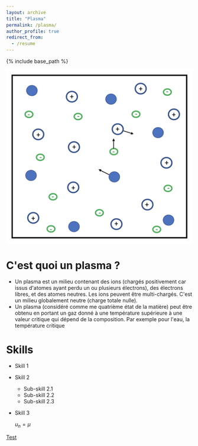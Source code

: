 ```yaml
---
layout: archive
title: "Plasma"
permalink: /plasma/
author_profile: true
redirect_from:
  - /resume
---
```


{% include base_path %}


![](/images/pla.png)


C'est quoi un plasma ?
======
* Un plasma est un milieu contenant des ions (chargés positivement car issus d'atomes ayant perdu un ou plusieurs électrons), des
électrons libres, et des atomes neutres. Les ions peuvent être multi-chargés. C'est un milieu globalement neutre (charge totale nulle).
* Un plasma (considéré comme me quatrième état de la matière) peut être obtenu en portant un gaz donné à une température supérieure à une valeur critique qui
dépend de la composition. Par exemple pour l'eau, la température critique 



 
Skills
======
* Skill 1
* Skill 2
  * Sub-skill 2.1
  * Sub-skill 2.2
  * Sub-skill 2.3
* Skill 3

  $u_n = \mu$
  

[Test](https://hal.archives-ouvertes.fr/cel-02164507)
